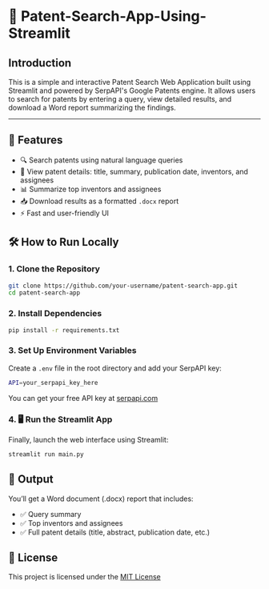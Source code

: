 # 🔎 Patent-Search-App-Using-Streamlit

## Introduction

This is a simple and interactive Patent Search Web Application built using Streamlit and powered by SerpAPI's Google Patents engine. It allows users to search for patents by entering a query, view detailed results, and download a Word report summarizing the findings.

---

## 🚀 Features

- 🔍 Search patents using natural language queries
- 📄 View patent details: title, summary, publication date, inventors, and assignees
- 📊 Summarize top inventors and assignees
- 📥 Download results as a formatted `.docx` report
- ⚡ Fast and user-friendly UI

## 🛠️ How to Run Locally

### 1. Clone the Repository

```bash
git clone https://github.com/your-username/patent-search-app.git
cd patent-search-app
```

### 2. Install Dependencies

```bash
pip install -r requirements.txt
```

### 3. Set Up Environment Variables

Create a `.env` file in the root directory and add your SerpAPI key:

```bash
API=your_serpapi_key_here
```

You can get your free API key at [serpapi.com](https://serpapi.com/)

### 4. 🖥️ Run the Streamlit App

Finally, launch the web interface using Streamlit:

```bash
streamlit run main.py
```

## 📄 Output

You’ll get a Word document (.docx) report that includes:

- ✅ Query summary
- ✅ Top inventors and assignees
- ✅ Full patent details (title, abstract, publication date, etc.)

## 📄 License

This project is licensed under the [MIT License](https://opensource.org/licenses/MIT)
